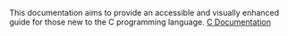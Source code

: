 This documentation aims to provide an accessible and visually enhanced guide for those new to the C programming language.
<a href=" https://joshua-a69.github.io/C-Documentation/C documentation.html">C Documentation</a>

